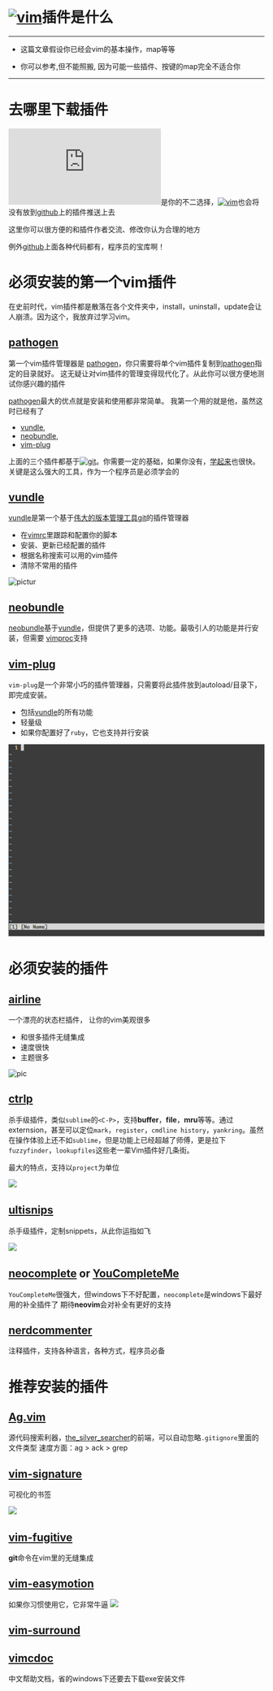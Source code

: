 # [![vim](http://img3.douban.com/icon/g11003-1.jpg)](http://www.vim.org/index.php)插件是什么

-------

- 这篇文章假设你已经会vim的基本操作，map等等

- 你可以参考,但不能照搬, 因为可能一些插件、按键的map完全不适合你

-------

# 去哪里下载插件
[![github](http://baike.baidu.com/picture/3366456/3366456/0/6159252dd42a2834b1c7cf5b59b5c9ea15cebf79.html?fr=lemma&ct=single#aid=0&pic=6159252dd42a2834b1c7cf5b59b5c9ea15cebf79)](https://github.com)是你的不二选择，[![vim](http://img3.douban.com/icon/g11003-1.jpg)](http://www.vim.org/index.php)也会将没有放到[github][2]上的插件推送上去

这里你可以很方便的和插件作者交流、修改你认为合理的地方

例外[github](https://github.com)上面各种代码都有，程序员的宝库啊！

# 必须安装的第一个vim插件
在史前时代，vim插件都是散落在各个文件夹中，install，uninstall，update会让人崩溃。因为这个，我放弃过学习vim。

## [pathogen][4]
第一个vim插件管理器是 [pathogen][4]，你只需要将单个vim插件复制到[pathogen][4]指定的目录就好。
这无疑让对vim插件的管理变得现代化了。从此你可以很方便地测试你感兴趣的插件

[pathogen][4]最大的优点就是安装和使用都非常简单。
我第一个用的就是他，虽然这时已经有了
- [vundle][5],
- [neobundle][6],
- [vim-plug][7]

上面的三个插件都基于[![git](http://git-scm.com/images/logo@2x.png)][8]。你需要一定的基础，如果你没有，[学起来][17]也很快。
关键是这么强大的工具，作为一个程序员是必须学会的

## [vundle][5]
[vundle][5]是第一个基于[伟大的版本管理工具git][17]的插件管理器
- 在[vimrc][1]里跟踪和配置你的脚本
- 安装、更新已经配置的插件
- 根据名称搜索可以用的vim插件
- 清除不常用的插件

![pictur](https://camo.githubusercontent.com/bc559468e6623d18947ced1ef353f68f6116e45a/687474703a2f2f692e696d6775722e636f6d2f527565683743632e706e67)

## [neobundle][6]
[neobundle][6]基于[vundle][5]，但提供了更多的选项、功能。最吸引人的功能是并行安装，但需要
[vimproc](https://github.com/Shougo/vimproc.vim)支持

## [vim-plug][7]
`vim-plug`是一个非常小巧的插件管理器，只需要将此插件放到autoload/目录下，即完成安装。
- 包括[vundle][5]的所有功能
- 轻量级
- 如果你配置好了`ruby`，它也支持并行安装

![picture](https://raw.githubusercontent.com/junegunn/i/master/vim-plug/installer.gif)

# 必须安装的插件

## [airline][9]
一个漂亮的状态栏插件， 让你的vim美观很多

- 和很多插件无缝集成
- 速度很快
- 主题很多

![pic](https://github.com/bling/vim-airline/wiki/screenshots/demo.gif)

## [ctrlp][10]
杀手级插件，类似`sublime`的`<C-P>`，支持**buffer**，**file**，**mru**等等。通过externsion，甚至可以定位`mark`，`register`，`cmdline history`，`yankring`。虽然在操作体验上还不如`sublime`，但是功能上已经超越了师傅，更是拉下`fuzzyfinder`，`lookupfiles`这些老一辈Vim插件好几条街。

最大的特点，支持以`project`为单位

![](https://camo.githubusercontent.com/0a0b4c0d24a44d381cbad420ecb285abc2aaa4cb/687474703a2f2f692e696d6775722e636f6d2f7949796e722e706e67)

## [ultisnips][11]
杀手级插件，定制snippets，从此你运指如飞

![](https://camo.githubusercontent.com/296aecf30e1607233814196db6bd3f5f47e70c73/68747470733a2f2f7261772e6769746875622e636f6d2f5369725665722f756c7469736e6970732f6d61737465722f646f632f64656d6f2e676966)

## [neocomplete][14] or [YouCompleteMe][15]
`YouCompleteMe`很强大，但windows下不好配置，`neocomplete`是windows下最好用的补全插件了
期待**neovim**会对补全有更好的支持

## [nerdcommenter][12]
注释插件，支持各种语言，各种方式，程序员必备


# 推荐安装的插件
## [Ag.vim][18]
源代码搜索利器，[the_silver_searcher][19]的前端，可以自动忽略`.gitignore`里面的文件类型
速度方面：ag > ack > grep

## [vim-signature][13]
可视化的书签

![](https://github.com/kshenoy/vim-signature/raw/images/screens/vim-signature_marks_markers.png?raw=true)

## [vim-fugitive](https://github.com/tpope/vim-fugitive)
**git**命令在vim里的无缝集成

## [vim-easymotion](https://github.com/Lokaltog/vim-easymotion)
如果你习惯使用它，它非常牛逼
![](https://camo.githubusercontent.com/d5f800b9602faaeccc2738c302776a8a11797a0e/68747470733a2f2f662e636c6f75642e6769746875622e636f6d2f6173736574732f333739373036322f323033393335392f61386539333864362d383939662d313165332d383738392d3630303235656138333635362e676966)

## [vim-surround]()

## [vimcdoc][16]
中文帮助文档，省的windows下还要去下载exe安装文件

[1]: https://coding.net/u/kdurant/p/vimrc/git
[2]: https://github.com
[3]: http://www.vim.org
[4]: https://github.com/tpope/vim-pathogen
[5]: https://github.com/gmarik/Vundle.vim
[6]: https://github.com/Shougo/neobundle.vim
[7]: https://github.com/junegunn/vim-plug
[8]: http://msysgit.github.io/
[9]: https://github.com/bling/vim-airline
[10]: https://github.com/kien/ctrlp.vim
[11]: https://github.com/SirVer/ultisnips
[12]: https://github.com/scrooloose/nerdcommenter
[13]: https://github.com/kshenoy/vim-signature
[14]: https://github.com/Shougo/neocomplete.vim
[15]: https://github.com/Valloric/YouCompleteMe
[16]: https://github.com/asins/vimcdoc
[17]: http://www.liaoxuefeng.com/wiki/0013739516305929606dd18361248578c67b8067c8c017b000
[18]: https://github.com/rking/ag.vim
[19]: https://github.com/ggreer/the_silver_searcher
